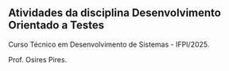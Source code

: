 ## Atividades da disciplina Desenvolvimento Orientado a Testes
Curso Técnico em Desenvolvimento de Sistemas - IFPI/2025.

Prof. Osires Pires.
